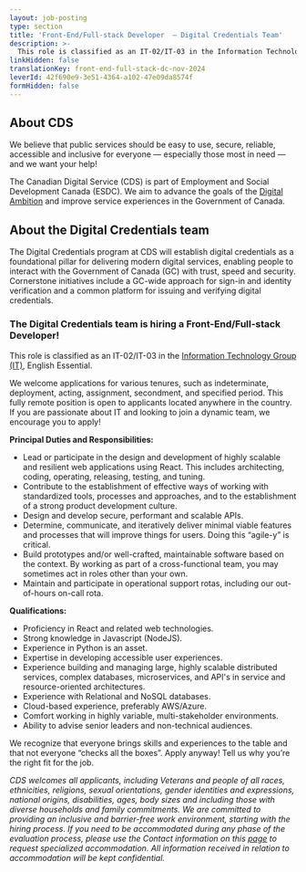 ```yaml
---
layout: job-posting
type: section
title: 'Front-End/Full-stack Developer  — Digital Credentials Team'
description: >-
  This role is classified as an IT-02/IT-03 in the Information Technology Group (IT), English Essential.
linkHidden: false
translationKey: front-end-full-stack-dc-nov-2024
leverId: 42f690e9-3e51-4364-a102-47e09da8574f
formHidden: false
---
```


## About CDS 
We believe that public services should be easy to use, secure, reliable, accessible and inclusive for everyone — especially those most in need — and we want your help!

The Canadian Digital Service (CDS) is part of Employment and Social Development Canada (ESDC). We aim to advance the goals of the [Digital Ambition](https://www.canada.ca/en/government/system/digital-government/government-canada-digital-operations-strategic-plans/canada-digital-ambition.html) and improve service experiences in the Government of Canada.

## About the Digital Credentials team
The Digital Credentials program at CDS will establish digital credentials as a foundational pillar for delivering modern digital services, enabling people to interact with the Government of Canada (GC) with trust, speed and security. Cornerstone initiatives include a GC-wide approach for sign-in and identity verification and a common platform for issuing and verifying digital credentials. 

### **The Digital Credentials team is hiring a Front-End/Full-stack Developer!**

This role is classified as an IT-02/IT-03 in the [Information Technology Group (IT)](https://www.tbs-sct.canada.ca/agreements-conventions/view-visualiser-eng.aspx?id=31), English Essential. 

We welcome applications for various tenures, such as indeterminate, deployment, acting, assignment, secondment, and specified period. This fully remote position is open to applicants located anywhere in the country. If you are passionate about IT and looking to join a dynamic team, we encourage you to apply!

**Principal Duties and Responsibilities:**

- Lead or participate in the design and development of highly scalable and resilient web applications using React. This includes architecting, coding, operating, releasing, testing, and tuning.
- Contribute to the establishment of effective ways of working with standardized tools, processes and approaches, and to the establishment of a strong product development culture.
- Design and develop secure, performant and scalable APIs. 
- Determine, communicate, and iteratively deliver minimal viable features and processes that will improve things for users. Doing this “agile-y” is critical.  
- Build prototypes and/or well-crafted, maintainable software based on the context. By working as part of a cross-functional team, you may sometimes act in roles other than your own.  
- Maintain and participate in operational support rotas, including our out-of-hours on-call rota. 

**Qualifications:**

- Proficiency in React and related web technologies.
- Strong knowledge in Javascript (NodeJS).
- Experience in Python is an asset.
- Expertise in developing accessible user experiences.
- Experience building and managing large, highly scalable distributed services, complex databases, microservices, and API's in service and resource-oriented architectures.
- Experience with Relational and NoSQL databases.
- Cloud-based experience, preferably AWS/Azure.
- Comfort working in highly variable, multi-stakeholder environments.
- Ability to advise senior leaders and non-technical audiences.

We recognize that everyone brings skills and experiences to the table and that not everyone “checks all the boxes”. Apply anyway! Tell us why you’re the right fit for the job.

*CDS welcomes all applicants, including Veterans and people of all races, ethnicities, religions, sexual orientations, gender identities and expressions, national origins, disabilities, ages, body sizes and including those with diverse households and family commitments. We are committed to providing an inclusive and barrier-free work environment, starting with the hiring process. If you need to be accommodated during any phase of the evaluation process, please use the Contact information on this [page](https://www.canada.ca/en/public-service-commission/services/assessment-accommodation-page.html) to request specialized accommodation. All information received in relation to accommodation will be kept confidential.*

